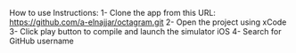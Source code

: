 How to use Instructions:
1- Clone the app from this URL: https://github.com/a-elnajjar/octagram.git
2- Open the project using xCode 
3- Click play button to compile and launch the simulator iOS 
4- Search for GitHub username  


